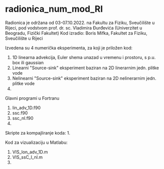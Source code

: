 # radionica_num_mod_RI
Radionica je održana od 03-07.10.2022. na Fakultu za Fiziku, Sveučilište u Rijeci, 
pod vodstvom prof. dr. sc. Vladimira Đurđevića (Univerzitet u Beogradu, Fizički Fakultet)
Kod izradio: Boris Mifka, Fakultet za Fiziku, Sveučilište u Rijeci


Izvedena su 4 numerička eksperimenta, za koji je priložen kod:
1. 1D linearna advekcija, Euler shema unazad u vremenu i prostoru, s p.u. box ili gaussian
2. Linearni "Source-sink" eksperiment baziran na 2D linerarnim jedn. plitke vode 
3. Nelinearni "Source-sink" eksperiment baziran na 2D nelinerarnim jedn. plitke vode
4.  

Glavni programi u Fortranu

1. lin_adv_1D.f90
2. ssc.f90
3. ssc_nl.f90
4.

Skripte za kompajliranje koda:
1. 


Kod za vizualizaciju u Matlabu:
1. VIS_lon_adv_1D.m
2. VIS_ssC_l_nl.m
4.
